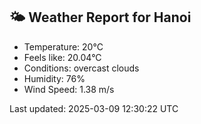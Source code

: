 <!-- WEATHER-START -->
## 🌤 Weather Report for Hanoi

- Temperature: 20°C
- Feels like: 20.04°C
- Conditions: overcast clouds
- Humidity: 76%
- Wind Speed: 1.38 m/s

Last updated: 2025-03-09 12:30:22 UTC
<!-- WEATHER-END -->
